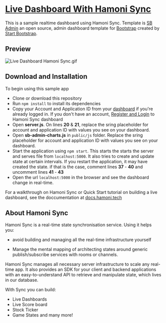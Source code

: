 # [Live Dashboard With Hamoni Sync](https://hamoni.tech/)

This is a sample realtime dashboard using Hamoni Sync. Template is [SB Admin](http://startbootstrap.com/template-overviews/sb-admin/) an open source, admin dashboard template for [Bootstrap](http://getbootstrap.com/) created by [Start Bootstrap](http://startbootstrap.com/).

## Preview

![Live Dashboard Hamoni Sync.gif](https://cdn.filestackcontent.com/HBEqWVISTqdROYByd0sQ)

## Download and Installation

To begin using this sample app

* Clone or download this repository
* Run `npm install` to install its dependencies
* Copy your Account and Application ID from your [dashboard](https://dashboard.hamoni.tech) if you're already logged in. If you don't have an account, [Register and Login](https://dashboard.hamoni.tech) to Hamoni Sync dashboard
* Open **server.js**. On lines **20** & **21**, replace the sring placeholder for account and application ID with values you see on your dashboard.
* Open **sb-admin-charts.js** in `public/js` folder. Replace the sring placeholder for account and application ID with values you see on your dashboard.
* Start the application using `npm start`. This starts the starts the server and serves file from `localhost:5000`. It also tries to create and update state at certain intervals. If you restart the application, it may have created the state. if that is the case, comment lines **37** - **40** and uncomment lines **41** - **43**
* Open the url `localhost:5000` in the browser and see the dashboard change in real-time.

For a walkthrough on Hamoni Sync or Quick Start tutorial on building a live dashboard, see the doccumentation at [docs.hamoni.tech](https://docs.hamoni.tech)

## About Hamoni Sync

Hamoni Sync is a real-time state synchronisation service. Using it helps you:

* avoid building and managing all the real-time infrastructure yourself

* Manage the mental mapping of architecting states around generic publish/subscribe services with rooms or channels.

Hamoni Sync manages all necessary server infrastructure to scale any real-time app. It also provides an SDK for your client and backend applications with an easy-to-understand API to retrieve and manipulate state, which lives in our database.

With Sync you can build:

* Live Dashboards
* Live Score board
* Stock Ticker
* Game States and many more!
